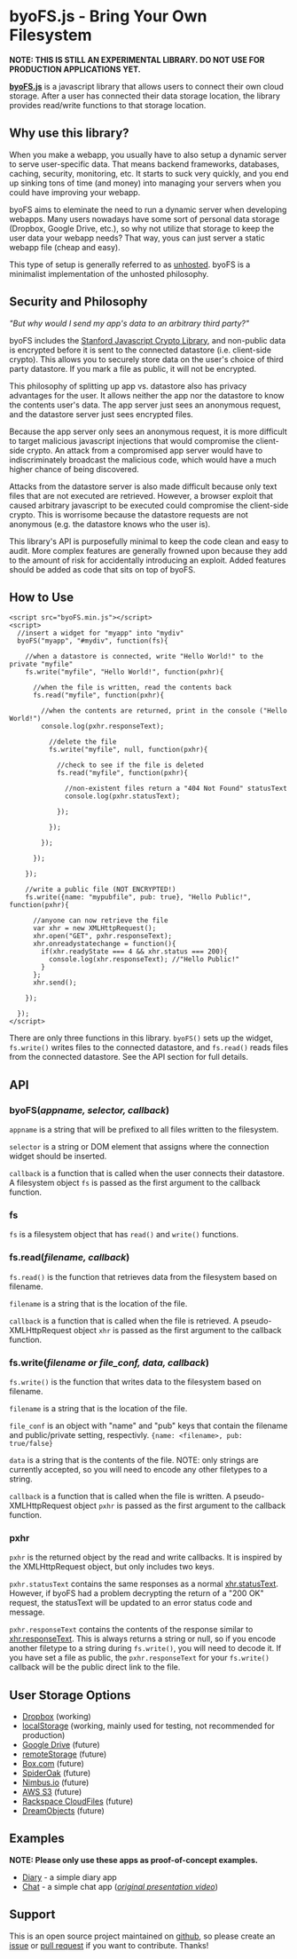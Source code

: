 byoFS.js - Bring Your Own Filesystem
====

**NOTE: THIS IS STILL AN EXPERIMENTAL LIBRARY. DO NOT USE FOR PRODUCTION APPLICATIONS YET.**

[**byoFS.js**](https://github.com/diafygi/byoFS/) is a javascript library that allows users to connect their own cloud storage. After a user has connected their data storage location, the library provides read/write functions to that storage location.

## Why use this library?

When you make a webapp, you usually have to also setup a dynamic server to serve user-specific data. That means backend frameworks, databases, caching, security, monitoring, etc. It starts to suck very quickly, and you end up sinking tons of time (and money) into managing your servers when you could have improving your webapp.

byoFS aims to eleminate the need to run a dynamic server when developing webapps. Many users nowadays have some sort of personal data storage (Dropbox, Google Drive, etc.), so why not utilize that storage to keep the user data your webapp needs? That way, yous can just server a static webapp file (cheap and easy).

This type of setup is generally referred to as [unhosted](https://unhosted.org). byoFS is a minimalist implementation of the unhosted philosophy.

## Security and Philosophy

*"But why would I send my app's data to an arbitrary third party?"*

byoFS includes the [Stanford Javascript Crypto Library](https://crypto.stanford.edu/sjcl/), and non-public data is encrypted before it is sent to the connected datastore (i.e. client-side crypto). This allows you to securely store data on the user's choice of third party datastore. If you mark a file as public, it will not be encrypted.

This philosophy of splitting up app vs. datastore also has privacy advantages for the user. It allows neither the app nor the datastore to know the contents user's data. The app server just sees an anonymous request, and the datastore server just sees encrypted files.

Because the app server only sees an anonymous request, it is more difficult to target malicious javascript injections that would compromise the client-side crypto. An attack from a compromised app server would have to indiscriminately broadcast the malicious code, which would have a much higher chance of being discovered.

Attacks from the datastore server is also made difficult because only text files that are not executed are retrieved. However, a browser exploit that caused arbitrary javascript to be executed could compromise the client-side crypto. This is worrisome because the datastore requests are not anonymous (e.g. the datastore knows who the user is).

This library's API is purposefully minimal to keep the code clean and easy to audit. More complex features are generally frowned upon because they add to the amount of risk for accidentally introducing an exploit. Added features should be added as code that sits on top of byoFS.

## How to Use

    <script src="byoFS.min.js"></script>
    <script>
      //insert a widget for "myapp" into "mydiv"
      byoFS("myapp", "#mydiv", function(fs){

        //when a datastore is connected, write "Hello World!" to the private "myfile"
        fs.write("myfile", "Hello World!", function(pxhr){

          //when the file is written, read the contents back
          fs.read("myfile", function(pxhr){

            //when the contents are returned, print in the console ("Hello World!")
            console.log(pxhr.responseText);

              //delete the file
              fs.write("myfile", null, function(pxhr){

                //check to see if the file is deleted
                fs.read("myfile", function(pxhr){

                  //non-existent files return a "404 Not Found" statusText
                  console.log(pxhr.statusText);

                });

              });

            });

          });

        });

        //write a public file (NOT ENCRYPTED!)
        fs.write({name: "mypubfile", pub: true}, "Hello Public!", function(pxhr){

          //anyone can now retrieve the file
          var xhr = new XMLHttpRequest();
          xhr.open("GET", pxhr.responseText);
          xhr.onreadystatechange = function(){
            if(xhr.readyState === 4 && xhr.status === 200){
              console.log(xhr.responseText); //"Hello Public!"
            }
          };
          xhr.send();

        });

      });
    </script>

There are only three functions in this library. `byoFS()` sets up the widget, `fs.write()` writes files to the connected datastore, and `fs.read()` reads files from the connected datastore. See the API section for full details.

## API

### byoFS(*appname, selector, callback*)

`appname` is a string that will be prefixed to all files written to the filesystem.

`selector` is a string or DOM element that assigns where the connection widget should be inserted.

`callback` is a function that is called when the user connects their datastore. A filesystem object `fs` is passed as the first argument to the callback function.

### fs

`fs` is a filesystem object that has `read()` and `write()` functions.

### fs.read(*filename, callback*)

`fs.read()` is the function that retrieves data from the filesystem based on filename.

`filename` is a string that is the location of the file.

`callback` is a function that is called when the file is retrieved. A pseudo-XMLHttpRequest‎ object `xhr` is passed as the first argument to the callback function.

### fs.write(*filename or file_conf, data, callback*)

`fs.write()` is the function that writes data to the filesystem based on filename.

`filename` is a string that is the location of the file.

`file_conf` is an object with "name" and "pub" keys that contain the filename and public/private setting, respectivly. `{name: <filename>, pub: true/false}`

`data` is a string that is the contents of the file. NOTE: only strings are currently accepted, so you will need to encode any other filetypes to a string.

`callback` is a function that is called when the file is written. A pseudo-XMLHttpRequest‎ object `pxhr` is passed as the first argument to the callback function.

### pxhr

`pxhr` is the returned object by the read and write callbacks. It is inspired by the XMLHttpRequest‎ object, but only includes two keys.

`pxhr.statusText` contains the same responses as a normal [xhr.statusText](https://developer.mozilla.org/en-US/docs/Web/API/XMLHttpRequest#Properties). However, if byoFS had a problem decrypting the return of a "200 OK" request, the statusText will be updated to an error status code and message.

`pxhr.responseText` contains the contents of the response similar to [xhr.responseText](https://developer.mozilla.org/en-US/docs/Web/API/XMLHttpRequest#Properties). This is always returns a string or null, so if you encode another filetype to a string during `fs.write()`, you will need to decode it. If you have set a file as public, the `pxhr.responseText` for your `fs.write()` callback will be the public direct link to the file.

## User Storage Options

* [Dropbox](https://www.dropbox.com) (working)
* [localStorage](https://example.com/) (working, mainly used for testing, not recommended for production)
* [Google Drive](https://drive.google.com/) (future)
* [remoteStorage](http://remotestorage.io/) (future)
* [Box.com](https://box.com/) (future)
* [SpiderOak](https://spideroak.com/) (future)
* [Nimbus.io](https://nimbus.io/) (future)
* [AWS S3](https://aws.amazon.com/s3/) (future)
* [Rackspace CloudFiles](http://www.rackspace.com/cloud/files/) (future)
* [DreamObjects](http://www.dreamhost.com/cloud/dreamobjects/) (future)

## Examples

**NOTE: Please only use these apps as proof-of-concept examples.**

* [Diary](https://diafygi.github.io/byoFS/examples/diary/) - a simple diary app
* [Chat](https://diafygi.github.io/byoFS/examples/chat/) - a simple chat app (*[original presentation video](https://www.youtube.com/watch?v=WTPimUSIWbI)*)

## Support

This is an open source project maintained on [github](https://github.com/diafygi/byoFS), so please create an [issue](https://github.com/diafygi/byoFS/issues) or [pull request](https://github.com/diafygi/byoFS/pulls) if you want to contribute. Thanks!

